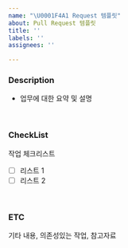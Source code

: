 ```yaml
---
name: "\U0001F4A1 Request 템플릿"
about: Pull Request 템플릿
title: ''
labels: ''
assignees: ''

---
```


### Description
- 업무에 대한 요약 및 설명
  
<br/>

### CheckList
작업 체크리스트
- [ ] 리스트 1
- [ ] 리스트 2

<br/>

### ETC
기타 내용, 의존성있는 작업, 참고자료
